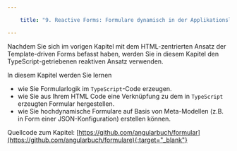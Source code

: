 ```yaml
---

    title: "9. Reactive Forms: Formulare dynamisch in der Applikationslogik definieren"

---
```


Nachdem Sie sich im vorigen Kapitel mit dem HTML-zentrierten Ansatz der Template-driven Forms befasst haben, werden Sie in diesem Kapitel den TypeScript-getriebenen reaktiven Ansatz verwenden.

In diesem Kapitel werden Sie lernen

- wie Sie Formularlogik im `TypeScript`-Code erzeugen.
- wie Sie aus Ihrem HTML Code eine Verknüpfung zu dem in `TypeScript` erzeugten Formular hergestellen.
- wie Sie hochdynamische Formulare auf Basis von Meta-Modellen (z.B. in Form einer JSON-Konfiguration) erstellen können. 

Quellcode zum Kapitel: [https://github.com/angularbuch/formular](https://github.com/angularbuch/formulare){:target="_blank"}

